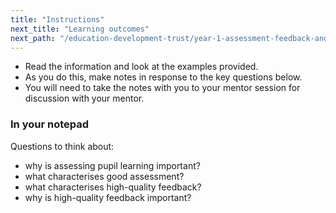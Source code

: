 ```yaml
---
title: "Instructions"
next_title: "Learning outcomes"
next_path: "/education-development-trust/year-1-assessment-feedback-and-questioning/summer-week-1-ect-learning-outcomes"
---
```



- Read the information and look at the examples provided.
- As you do this, make notes in response to the key questions below.
- You will need to take the notes with you to your mentor session for discussion with your mentor.



### In your notepad
Questions to think about:

* why is assessing pupil learning important?
* what characterises good assessment?
* what characterises high-quality feedback?
* why is high-quality feedback important?


